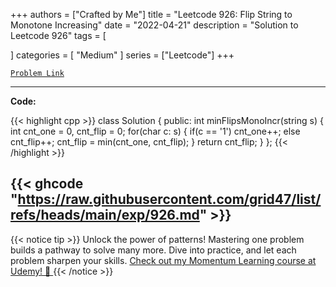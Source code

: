 
+++
authors = ["Crafted by Me"]
title = "Leetcode 926: Flip String to Monotone Increasing"
date = "2022-04-21"
description = "Solution to Leetcode 926"
tags = [
    
]
categories = [
    "Medium"
]
series = ["Leetcode"]
+++



[`Problem Link`](https://leetcode.com/problems/flip-string-to-monotone-increasing/description/)

---

**Code:**

{{< highlight cpp >}}
class Solution {
public:
    int minFlipsMonoIncr(string s) {
        int cnt_one = 0, cnt_flip = 0;
        for(char c: s) {
            if(c == '1') cnt_one++;
            else         cnt_flip++;
            cnt_flip = min(cnt_one, cnt_flip);
        }
        return cnt_flip;
    }
};
{{< /highlight >}}

{{< ghcode "https://raw.githubusercontent.com/grid47/list/refs/heads/main/exp/926.md" >}}
---


{{< notice tip >}}
Unlock the power of patterns! Mastering one problem builds a pathway to solve many more. Dive into practice, and let each problem sharpen your skills. [Check out my Momentum Learning course at Udemy! 🚀 ](https://www.udemy.com/course/algorithms-and-data-structures-in-cpp/)
{{< /notice >}}

